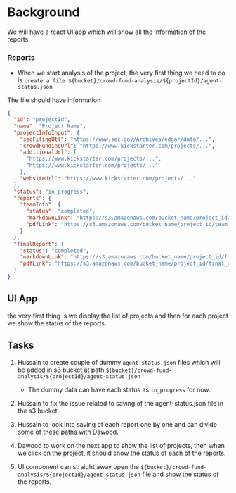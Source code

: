 # Background
We will have a react UI app which will show all the information of the reports. 

### Reports
- When we start analysis of the project, the very first thing we need to do is `create a file ${bucket}/crowd-fund-analysis/${projectId}/agent-status.json`

The file should have information

```json
{
  "id": "projectId",
  "name": "Project Name",
  "projectInfoInput": {
    "secFilingUtl": "https://www.sec.gov/Archives/edgar/data/...",
    "crowdFundingUrl": "https://www.kickstarter.com/projects/...",
    "additionalUrl": [
      "https://www.kickstarter.com/projects/...",
      "https://www.kickstarter.com/projects/..."
    ],
    "websiteUrl": "https://www.kickstarter.com/projects/..."
  },
  "status": "in_progress",
  "reports": {
    "teamInfo": {
      "status": "completed",
      "markdownLink": "https://s3.amazonaws.com/bucket_name/project_id/team_info.md",
      "pdfLink": "https://s3.amazonaws.com/bucket_name/project_id/team_info.pdf"
    }
  },
  "finalReport": {
    "status": "completed",
    "markdownLink": "https://s3.amazonaws.com/bucket_name/project_id/final_report.md",
    "pdfLink": "https://s3.amazonaws.com/bucket_name/project_id/final_report.pdf"
  }
}
```


## UI App
the very first thing is we display the list of projects and then for each project we show the status of the reports.



## Tasks
1) Hussain to create couple of dummy `agent-status.json` files which will be added in s3 bucket at path `${bucket}/crowd-fund-analysis/${projectId}/agent-status.json`
   * The dummy data can have each status as `in_progress` for now.
  

1) Hussain to fix the issue related to saving of the agent-status.json file in the s3 bucket.
2) Hussain to look into saving of each report one by one and can divide some of these paths with Dawood.
 
1) Dawood to work on the next app to show the list of projects, then when we click on the project, it should show the status of each of the reports.
2) UI component can straight away open the `${bucket}/crowd-fund-analysis/${projectId}/agent-status.json` file and show the status of the reports. 

